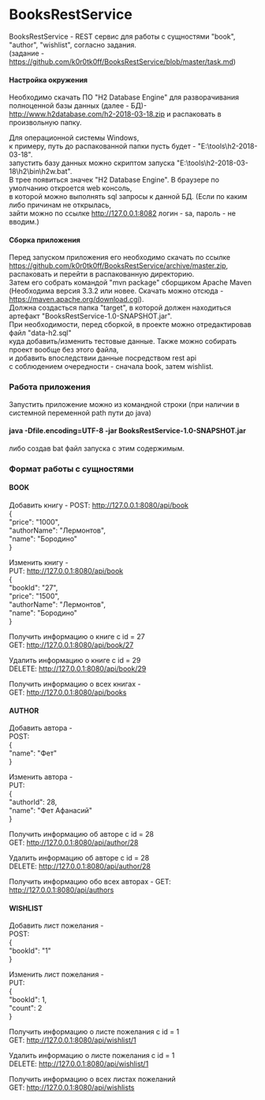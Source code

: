 # BooksRestService
BooksRestService - REST сервис для работы с сущностями "book", "author", "wishlist", согласно задания.  
(задание - https://github.com/k0r0tk0ff/BooksRestService/blob/master/task.md)

#### Настройка окружения  
Необходимо скачать ПО "H2 Database Engine" для разворачивания полноценной базы данных (далее - БД)-  
http://www.h2database.com/h2-2018-03-18.zip и распаковать в произвольную папку.   

Для операционной системы Windows,   
к примеру, путь до распакованной папки пусть будет - "E:\tools\h2-2018-03-18".     
запустить базу данных можно скриптом запуска "E:\tools\h2-2018-03-18\h2\bin\h2w.bat".    
В трее появиться значек "H2 Database Engine". В браузере по умолчанию откроется web консоль,    
в которой можно выполнять sql запросы к данной БД. (Если по каким либо причинам не открылась,      
зайти можно по ссылке http://127.0.0.1:8082 логин - sa, пароль - не вводим.)    

#### Сборка приложения      
Перед запуском приложения его необходимо скачать по ссылке     
https://github.com/k0r0tk0ff/BooksRestService/archive/master.zip,  
распаковать и перейти в распакованную директорию.    
Затем его собрать командой "mvn package" сборщиком Apache Maven      
(Необходима версия 3.3.2 или новее. Скачать можно отсюда - https://maven.apache.org/download.cgi).  
Должна создасться папка "target", в которой должен находиться артефакт "BooksRestService-1.0-SNAPSHOT.jar".  
При необходимости, перед сборкой, в проекте можно отредактировав файл "data-h2.sql"  
куда добавить/изменить тестовые данные. Также можно собирать проект вообще без этого файла,    
и добавить впоследствии данные посредством rest api   
с соблюдением очередности - сначала book, затем wishlist.    

### Работа приложения   
Запустить приложение можно из командной строки (при наличии в системной переменной path пути до java)    
#### java -Dfile.encoding=UTF-8 -jar BooksRestService-1.0-SNAPSHOT.jar    
либо создав bat файл запуска с этим содержимым.

### Формат работы с сущностями   
#### BOOK 
Добавить книгу -
POST: http://127.0.0.1:8080/api/book    
{  
    "price": "1000",  
    "authorName": "Лермонтов",  
    "name": "Бородино"  
}  

Изменить книгу -  
PUT: http://127.0.0.1:8080/api/book  
{  
	"bookId": "27",  
    "price": "1500",  
    "authorName": "Лермонтов",  
    "name": "Бородино"  
}  

Получить информацию о книге с id = 27  
GET: http://127.0.0.1:8080/api/book/27  

Удалить информацию о книге с id = 29  
DELETE: http://127.0.0.1:8080/api/book/29     

Получить информацию о всех книгах -  
GET: http://127.0.0.1:8080/api/books    

#### AUTHOR  
Добавить автора -  
POST:  
{  
    "name": "Фет"  
}  

Изменить автора -  
PUT:  
{  
    "authorId": 28,  
    "name": "Фет Афанасий"  
}  

Получить информацию об авторе с id = 28  
GET: http://127.0.0.1:8080/api/author/28  

Удалить информацию об авторе с id = 28  
DELETE: http://127.0.0.1:8080/api/author/28  

Получить информацию обо всех авторах - 
GET: http://127.0.0.1:8080/api/authors  

#### WISHLIST  
Добавить лист пожелания -  
POST:  
{  
    "bookId": "1"  
}  

Изменить лист пожелания -    
PUT:    
{    
    "bookId": 1,    
    "count": 2     
}    

Получить информацию о листе пожелания с id = 1   
GET: http://127.0.0.1:8080/api/wishlist/1  

Удалить информацию о листе пожелания с id = 1   
DELETE: http://127.0.0.1:8080/api/wishlist/1  

Получить информацию о всех листах пожеланий  
GET: http://127.0.0.1:8080/api/wishlists  

